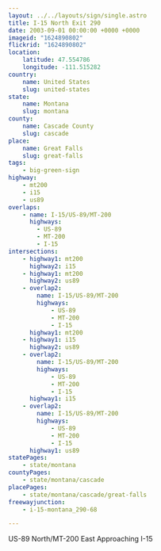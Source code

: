 ```yaml
---
layout: ../../layouts/sign/single.astro
title: I-15 North Exit 290
date: 2003-09-01 00:00:00 +0000 +0000
imageid: "1624890802"
flickrid: "1624890802"
location:
    latitude: 47.554786
    longitude: -111.515282
country:
    name: United States
    slug: united-states
state:
    name: Montana
    slug: montana
county:
    name: Cascade County
    slug: cascade
place:
    name: Great Falls
    slug: great-falls
tags:
    - big-green-sign
highway:
    - mt200
    - i15
    - us89
overlaps:
    - name: I-15/US-89/MT-200
      highways:
        - US-89
        - MT-200
        - I-15
intersections:
    - highway1: mt200
      highway2: i15
    - highway1: mt200
      highway2: us89
    - overlap2:
        name: I-15/US-89/MT-200
        highways:
            - US-89
            - MT-200
            - I-15
      highway1: mt200
    - highway1: i15
      highway2: us89
    - overlap2:
        name: I-15/US-89/MT-200
        highways:
            - US-89
            - MT-200
            - I-15
      highway1: i15
    - overlap2:
        name: I-15/US-89/MT-200
        highways:
            - US-89
            - MT-200
            - I-15
      highway1: us89
statePages:
    - state/montana
countyPages:
    - state/montana/cascade
placePages:
    - state/montana/cascade/great-falls
freewayjunction:
    - i-15-montana_290-68

---
```

US-89 North/MT-200 East Approaching I-15